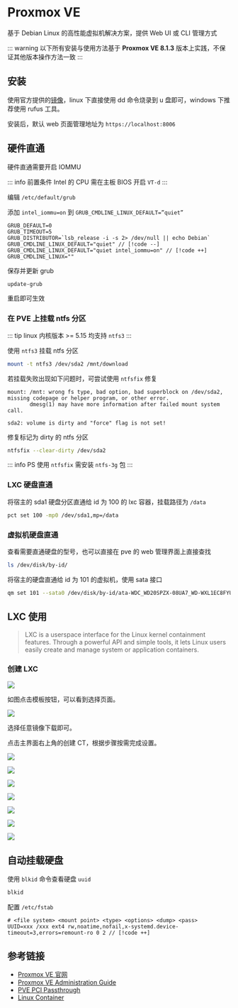 # Proxmox VE

基于 Debian Linux 的高性能虚拟机解决方案，提供 Web UI 或 CLI 管理方式

::: warning
以下所有安装与使用方法基于 **Proxmox VE 8.1.3** 版本上实践，不保证其他版本操作方法一致
:::

## 安装

使用官方提供的[镜像](https://www.proxmox.com/en/downloads)，linux 下直接使用 dd 命令烧录到 u 盘即可，windows 下推荐使用 rufus 工具。

安装后，默认 web 页面管理地址为 `https://localhost:8006`

## 硬件直通

硬件直通需要开启 IOMMU

::: info 前置条件
Intel 的 CPU 需在主板 BIOS 开启 `VT-d`
:::

编辑 `/etc/default/grub`

添加 `intel_iommu=on` 到 `GRUB_CMDLINE_LINUX_DEFAULT=”quiet”`

```text
GRUB_DEFAULT=0
GRUB_TIMEOUT=5
GRUB_DISTRIBUTOR=`lsb_release -i -s 2> /dev/null || echo Debian`
GRUB_CMDLINE_LINUX_DEFAULT="quiet" // [!code --]
GRUB_CMDLINE_LINUX_DEFAULT="quiet intel_iommu=on" // [!code ++]
GRUB_CMDLINE_LINUX=""
```

保存并更新 grub

```bash
update-grub
```

重启即可生效

### 在 PVE 上挂载 ntfs 分区

::: tip
linux 内核版本 >= 5.15 均支持 `ntfs3`
:::

使用 `ntfs3` 挂载 ntfs 分区

```bash
mount -t ntfs3 /dev/sda2 /mnt/download
```

若挂载失败出现如下问题时，可尝试使用 `ntfsfix` 修复

```
mount: /mnt: wrong fs type, bad option, bad superblock on /dev/sda2, missing codepage or helper program, or other error.
       dmesg(1) may have more information after failed mount system call.
```

```
sda2: volume is dirty and "force" flag is not set!
```

修复标记为 dirty 的 ntfs 分区

```bash
ntfsfix --clear-dirty /dev/sda2
```

::: info PS
使用 `ntfsfix` 需安装 `ntfs-3g` 包
:::

### LXC 硬盘直通

将宿主的 sda1 硬盘分区直通给 id 为 100 的 lxc 容器，挂载路径为 `/data`

```bash
pct set 100 -mp0 /dev/sda1,mp=/data
```

### 虚拟机硬盘直通

查看需要直通硬盘的型号，也可以直接在 pve 的 web 管理界面上直接查找

```bash
ls /dev/disk/by-id/
```

将宿主的硬盘直通给 id 为 101 的虚拟机，使用 sata 接口

```bash
qm set 101 --sata0 /dev/disk/by-id/ata-WDC_WD20SPZX-08UA7_WD-WXL1EC8FYULY
```

## LXC 使用

> LXC is a userspace interface for the Linux kernel containment features. Through a powerful API and simple tools, it lets Linux users easily create and manage system or application containers.

### 创建 LXC

![](/img/hypervisor/pve-1.jpg)

如图点击模板按钮，可以看到选择页面。

![](/img/hypervisor/pve-2.jpg)

选择任意镜像下载即可。

点击主界面右上角的创建 CT，根据步骤按需完成设置。

![](/img/hypervisor/pve-3.jpg)

![](/img/hypervisor/pve-4.jpg)

![](/img/hypervisor/pve-5.jpg)

![](/img/hypervisor/pve-6.jpg)

![](/img/hypervisor/pve-7.jpg)

![](/img/hypervisor/pve-8.jpg)

![](/img/hypervisor/pve-9.jpg)

## 自动挂载硬盘

使用 `blkid` 命令查看硬盘 `uuid`

```bash
blkid
```

配置 `/etc/fstab`

```
# <file system> <mount point> <type> <options> <dump> <pass>
UUID=xxx /xxx ext4 rw,noatime,nofail,x-systemd.device-timeout=3,errors=remount-ro 0 2 // [!code ++]
```

## 参考链接

- [Proxmox VE 官网](https://www.proxmox.com/)
- [Proxmox VE Administration Guide](https://pve.proxmox.com/pve-docs/pve-admin-guide.pdf)
- [PVE PCI Passthrough](https://pve.proxmox.com/wiki/PCI_Passthrough)
- [Linux Container](https://linuxcontainers.org/)
